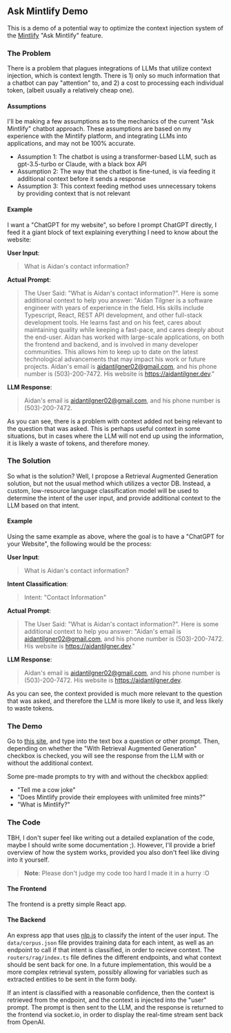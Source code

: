 ## Ask Mintlify Demo

This is a demo of a potential way to optimize the context injection system of the [Mintlify](https://mintlify.com/docs) "Ask Mintlify" feature.

### The Problem

There is a problem that plagues integrations of LLMs that utilize context injection, which is context length. There is 1) only so much information that a chatbot can pay "attention" to, and 2) a cost to processing each individual token, (albeit usually a relatively cheap one).

#### Assumptions

I'll be making a few assumptions as to the mechanics of the current "Ask Mintlify" chatbot approach. These assumptions are based on my experience with the Mintlify platform, and integrating LLMs into applications, and may not be 100% accurate.

- Assumption 1: The chatbot is using a transformer-based LLM, such as gpt-3.5-turbo or Claude, with a black box API
- Assumption 2: The way that the chatbot is fine-tuned, is via feeding it additional context before it sends a response
- Assumption 3: This context feeding method uses unnecessary tokens by providing context that is not relevant

#### Example

I want a "ChatGPT for my website", so before I prompt ChatGPT directly, I feed it a giant block of text explaining everything I need to know about the website:

**User Input**:

> What is Aidan's contact information?

**Actual Prompt**:

> The User Said: "What is Aidan's contact information?". Here is some additional context to help you answer: "Aidan Tilgner is a software engineer with years of experience in the field. His skills include Typescript, React, REST API development, and other full-stack development tools. He learns fast and on his feet, cares about maintaining quality while keeping a fast-pace, and cares deeply about the end-user. Aidan has worked with large-scale applications, on both the frontend and backend, and is involved in many developer communities. This allows him to keep up to date on the latest technological advancements that may impact his work or future projects. Aidan's email is aidantilgner02@gmail.com, and his phone number is (503)-200-7472. His website is https://aidantilgner.dev."

**LLM Response**:

> Aidan's email is aidantilgner02@gmail.com, and his phone number is (503)-200-7472.

As you can see, there is a problem with context added not being relevant to the question that was asked. This is perhaps useful context in some situations, but in cases where the LLM will not end up using the information, it is likely a waste of tokens, and therefore money.

### The Solution

So what is the solution? Well, I propose a Retrieval Augmented Generation solution, but not the usual method which utilizes a vector DB. Instead, a custom, low-resource language classification model will be used to determine the intent of the user input, and provide additional context to the LLM based on that intent.

#### Example

Using the same example as above, where the goal is to have a "ChatGPT for your Website", the following would be the process:

**User Input**:

> What is Aidan's contact information?

**Intent Classification**:

> Intent: "Contact Information"

**Actual Prompt**:

> The User Said: "What is Aidan's contact information?". Here is some additional context to help you answer: "Aidan's email is aidantilgner02@gmail.com, and his phone number is (503)-200-7472. His website is https://aidantilgner.dev."

**LLM Response**:

> Aidan's email is aidantilgner02@gmail.com, and his phone number is (503)-200-7472. His website is https://aidantilgner.dev.

As you can see, the context provided is much more relevant to the question that was asked, and therefore the LLM is more likely to use it, and less likely to waste tokens.

### The Demo

Go to [this site](https://ask-mintlify-demo.aidantilgner.dev/), and type into the text box a question or other prompt. Then, depending on whether the "With Retrieval Augmented Generation" checkbox is checked, you will see the response from the LLM with or without the additional context.

Some pre-made prompts to try with and without the checkbox applied:

- "Tell me a cow joke"
- "Does Mintlify provide their employees with unlimited free mints?"
- "What is Mintlify?"

### The Code

TBH, I don't super feel like writing out a detailed explanation of the code, maybe I should write some documentation ;). However, I'll provide a brief overview of how the system works, provided you also don't feel like diving into it yourself.

> **Note**: Please don't judge my code too hard I made it in a hurry :O

#### The Frontend

The frontend is a pretty simple React app.

#### The Backend

An express app that uses [nlp.js](https://github.com/axa-group/nlp.js) to classify the intent of the user input. The `data/corpus.json` file provides training data for each intent, as well as an endpoint to call if that intent is classified, in order to recieve context. The `routers/rag/index.ts` file defines the different endpoints, and what context should be sent back for one. In a future implementation, this would be a more complex retrieval system, possibly allowing for variables such as extracted entities to be sent in the form body.

If an intent is classified with a reasonable confidence, then the context is retrieved from the endpoint, and the context is injected into the "user" prompt. The prompt is then sent to the LLM, and the response is returned to the frontend via socket.io, in order to display the real-time stream sent back from OpenAI.

